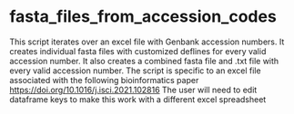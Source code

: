 # fasta_files_from_accession_codes
This script iterates over an excel file with Genbank accession numbers.  It creates individual fasta files with customized deflines for every valid accession number.  It also creates a combined fasta file and .txt file with every valid accession number.
The script is specific to an excel file associated with the following bioinformatics paper https://doi.org/10.1016/j.isci.2021.102816
The user will need to edit dataframe keys to make this work with a different excel spreadsheet
